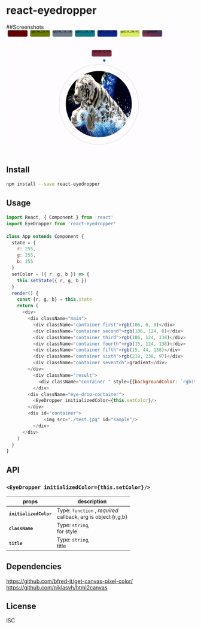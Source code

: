# react-eyedropper

##Screenshots
<img src="./screen.gif" width="550"/>

## Install
```sh
npm install --save react-eyedropper
```

## Usage

```js
import React, { Component } from 'react'
import EyeDropper from 'react-eyedropper'

class App extends Component {
  state = {
    r: 255,
    g: 255,
    b: 255
  }
  setColor = ({ r, g, b }) => {
    this.setState({ r, g, b })
  }
  render() {
    const {r, g, b} = this.state
    return (
      <div>
        <div className="main">
          <div className="container first">rgb(106, 0, 0)</div>
          <div className="container second">rgb(106, 124, 0)</div>
          <div className="container third">rgb(106, 124, 138)</div>
          <div className="container fourth">rgb(15, 124, 138)</div>
          <div className="container fifth">rgb(15, 44, 138)</div>
          <div className="container sixth">rgb(219, 238, 97)</div>
          <div className="container seventch">gradient</div>
        </div>
          <div className="result">
            <div className="container " style={{backgroundColor: `rgb(${r}, ${g}, ${b})`}}>rgb({r}, {g}, {b})</div>
          </div>
        <div className="eye-drop-container">
          <EyeDropper initializedColor={this.setColor}/>
        </div>
        <div id="container">
		      <img src="./test.jpg" id="sample"/>
	      </div>
      </div>
    )
  }
}


```



## API

### `<EyeDropper initializedColor={this.setColor}/>`

props | description
--- | ---
**`initializedColor`** | Type: `function` , *required* <br> callback, arg  is object  {r,g,b}
**`className`** | Type: `string`, <br> for style
**`title`** | Type: `string`, <br> title 



## Dependencies

https://github.com/bfred-it/get-canvas-pixel-color/
<br>
https://github.com/niklasvh/html2canvas

## License
ISC
